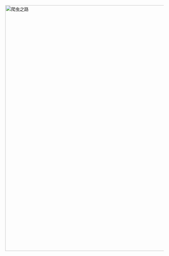 
<img width="782" alt="爬虫之路" src="https://github.com/Flanderd/blog/assets/112143058/58d7c72b-2143-4ca3-a4ed-b541ece8fd9e">

